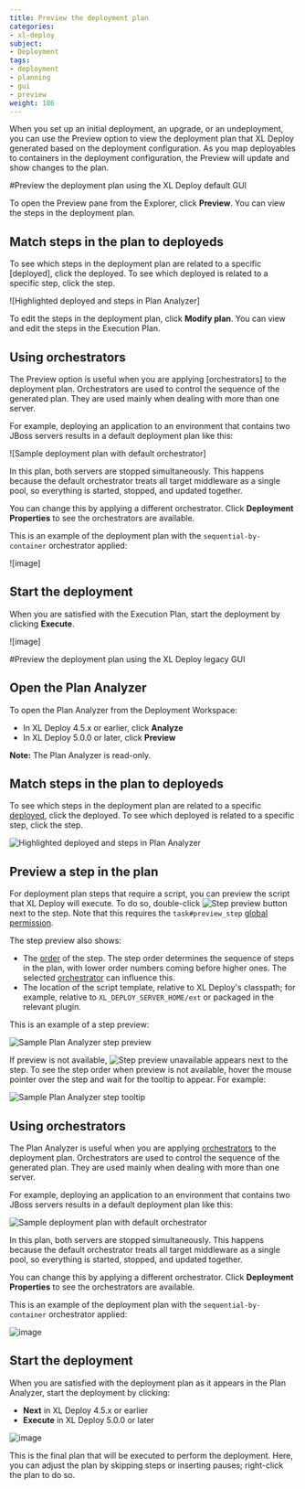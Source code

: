 ```yaml
---
title: Preview the deployment plan
categories:
- xl-deploy
subject:
- Deployment
tags:
- deployment
- planning
- gui
- preview
weight: 186
---
```


When you set up an initial deployment, an upgrade, or an undeployment, you can use the Preview option to view the deployment plan that XL Deploy generated based on the deployment configuration. As you map deployables to containers in the deployment configuration, the Preview will update and show changes to the plan.

#Preview the deployment plan using the XL Deploy default GUI

To open the Preview pane from the Explorer, click **Preview**. You can view the steps in the deployment plan.

## Match steps in the plan to deployeds

To see which steps in the deployment plan are related to a specific [deployed], click the deployed. To see which deployed is related to a specific step, click the step.

![Highlighted deployed and steps in Plan Analyzer]

To edit the steps in the deployment plan, click **Modify plan**. You can view and edit the steps in the Execution Plan.

## Using orchestrators

The Preview option is useful when you are applying [orchestrators] to the deployment plan. Orchestrators are used to control the sequence of the generated plan. They are used mainly when dealing with more than one server.

For example, deploying an application to an environment that contains two JBoss servers results in a default deployment plan like this:

![Sample deployment plan with default orchestrator]

In this plan, both servers are stopped simultaneously. This happens because the default orchestrator treats all target middleware as a single pool, so everything is started, stopped, and updated together.

You can change this by applying a different orchestrator. Click **Deployment Properties** to see the orchestrators are available.

This is an example of the deployment plan with the `sequential-by-container` orchestrator applied:

![image]

## Start the deployment

When you are satisfied with the Execution Plan, start the deployment by clicking **Execute**.

![image]

#Preview the deployment plan using the XL Deploy legacy GUI

## Open the Plan Analyzer

To open the Plan Analyzer from the Deployment Workspace:

* In XL Deploy 4.5.x or earlier, click **Analyze**
* In XL Deploy 5.0.0 or later, click **Preview**

**Note:** The Plan Analyzer is read-only.

## Match steps in the plan to deployeds

To see which steps in the deployment plan are related to a specific [deployed](/xl-deploy/concept/understanding-deployables-and-deployeds.html), click the deployed. To see which deployed is related to a specific step, click the step.

![Highlighted deployed and steps in Plan Analyzer](images/planalyzer-clickondeployed.png)

## Preview a step in the plan

For deployment plan steps that require a script, you can preview the script that XL Deploy will execute. To do so, double-click ![Step preview button](/images/button_step_preview.png) next to the step. Note that this requires the `task#preview_step` [global permission](/xl-deploy/concept/roles-and-permissions-in-xl-deploy.html#global-permissions).

The step preview also shows:

* The [order](/xl-deploy/concept/steps-and-steplists-in-xl-deploy.html#steplist) of the step. The step order determines the sequence of steps in the plan, with lower order numbers coming before higher ones. The selected [orchestrator](/xl-deploy/concept/types-of-orchestrators-in-xl-deploy.html) can influence this.
 * The location of the script template, relative to XL Deploy's classpath; for example, relative to `XL_DEPLOY_SERVER_HOME/ext` or packaged in the relevant plugin.

This is an example of a step preview:

![Sample Plan Analyzer step preview](images/planalyzer-datasource.png)

If preview is not available, ![Step preview unavailable](/images/button_step_preview_unavailable.png) appears next to the step. To see the step order when preview is not available, hover the mouse pointer over the step and wait for the tooltip to appear. For example:

![Sample Plan Analyzer step tooltip](images/planalyzer-tooltip.png)

## Using orchestrators

The Plan Analyzer is useful when you are applying [orchestrators](/xl-deploy/concept/types-of-orchestrators-in-xl-deploy.html) to the deployment plan. Orchestrators are used to control the sequence of the generated plan. They are used mainly when dealing with more than one server.

For example, deploying an application to an environment that contains two JBoss servers results in a default deployment plan like this:

![Sample deployment plan with default orchestrator](images/planalyzer-twoservers.png)

In this plan, both servers are stopped simultaneously. This happens because the default orchestrator treats all target middleware as a single pool, so everything is started, stopped, and updated together.

You can change this by applying a different orchestrator. Click **Deployment Properties** to see the orchestrators are available.

This is an example of the deployment plan with the `sequential-by-container` orchestrator applied:

![image](images/planalyzer-onebyone.png)

## Start the deployment

When you are satisfied with the deployment plan as it appears in the Plan Analyzer, start the deployment by clicking:

* **Next** in XL Deploy 4.5.x or earlier
* **Execute** in XL Deploy 5.0.0 or later

![image](images/planalyzer-deploy.png)

This is the final plan that will be executed to perform the deployment. Here, you can adjust the plan by skipping steps or inserting pauses; right-click the plan to do so.
